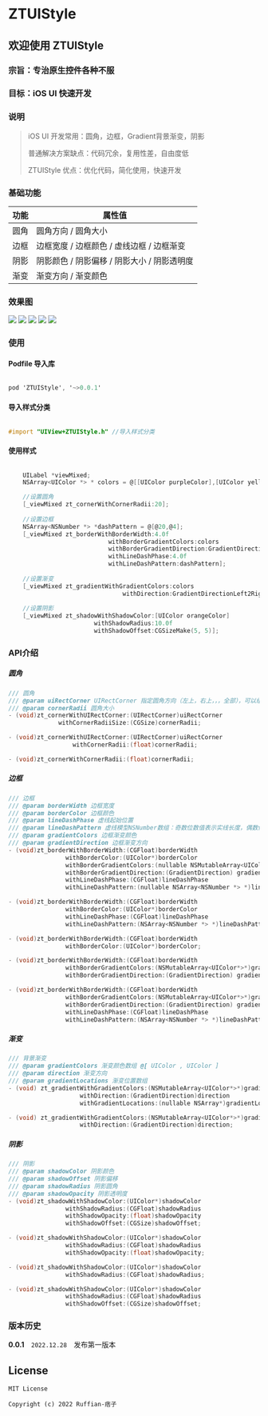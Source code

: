 # ZTUIStyle

## 欢迎使用 ZTUIStyle

### 宗旨：专治原生控件各种不服

### 目标：iOS UI 快速开发

### 说明

> iOS UI 开发常用：圆角，边框，Gradient背景渐变，阴影
>
> 普通解决方案缺点：代码冗余，复用性差，自由度低
>
> ZTUIStyle 优点：优化代码，简化使用，快速开发
>


### 基础功能

| 功能			| 属性值			 				            | 
| ------------- | -------------  				            | 
| 圆角 			| 圆角方向 / 圆角大小  			 	        | 
| 边框     		| 边框宽度 / 边框颜色 / 虚线边框 / 边框渐变       | 
| 阴影     		| 阴影颜色 / 阴影偏移 / 阴影大小 / 阴影透明度      | 
| 渐变			| 渐变方向 / 渐变颜色  		                | 


### 效果图

![](image/image_04.png)  ![](image/image_05.png)
![](image/image_03.png)  ![](image/image_02.png)
![](image/image_01.png)


### 使用
#### Podfile 导入库

```objectivec

pod 'ZTUIStyle', '~>0.0.1'

```

#### 导入样式分类

```objectivec

#import "UIView+ZTUIStyle.h" //导入样式分类

```

#### 使用样式
```objectivec

    UILabel *viewMixed;
    NSArray<UIColor *> * colors = @[[UIColor purpleColor],[UIColor yellowColor]];

    //设置圆角
    [_viewMixed zt_cornerWithCornerRadii:20];
    
    //设置边框
    NSArray<NSNumber *> *dashPattern = @[@20,@4];
    [_viewMixed zt_borderWithBorderWidth:4.0f 
                            withBorderGradientColors:colors 
                            withBorderGradientDirection:GradientDirectionRight2Left 
                            withLineDashPhase:4.0f  
                            withLineDashPattern:dashPattern];
    
    //设置渐变
    [_viewMixed zt_gradientWithGradientColors:colors 
                                withDirection:GradientDirectionLeft2Right];
  
    //设置阴影
    [_viewMixed zt_shadowWithShadowColor:[UIColor orangeColor] 
                        withShadowRadius:10.0f 
                        withShadowOffset:CGSizeMake(5, 5)];
```

### API介绍

##### 圆角
```objectivec
/// 圆角
/// @param uiRectCorner UIRectCorner 指定圆角方向（左上，右上，，，全部），可以组合使用
/// @param cornerRadii 圆角大小
- (void)zt_cornerWithUIRectCorner:(UIRectCorner)uiRectCorner 
              withCornerRadiiSize:(CGSize)cornerRadii;

- (void)zt_cornerWithUIRectCorner:(UIRectCorner)uiRectCorner 
                  withCornerRadii:(float)cornerRadii;

- (void)zt_cornerWithCornerRadii:(float)cornerRadii;
```

##### 边框
```objectivec
/// 边框
/// @param borderWidth 边框宽度
/// @param borderColor 边框颜色
/// @param lineDashPhase 虚线起始位置
/// @param lineDashPattern 虚线模型NSNumber数组：奇数位数值表示实线长度，偶数位数值表示空白长度
/// @param gradientColors 边框渐变颜色
/// @param gradientDirection 边框渐变方向
- (void)zt_borderWithBorderWidth:(CGFloat)borderWidth 
                withBorderColor:(UIColor*)borderColor 
                withBorderGradientColors:(nullable NSMutableArray<UIColor*>*)gradientColors 
                withBorderGradientDirection:(GradientDirection) gradientDirection 
                withLineDashPhase:(CGFloat)lineDashPhase 
                withLineDashPattern:(nullable NSArray<NSNumber *> *)lineDashPattern;

- (void)zt_borderWithBorderWidth:(CGFloat)borderWidth 
                withBorderColor:(UIColor*)borderColor 
                withLineDashPhase:(CGFloat)lineDashPhase 
                withLineDashPattern:(NSArray<NSNumber *> *)lineDashPattern;

- (void)zt_borderWithBorderWidth:(CGFloat)borderWidth 
                withBorderColor:(UIColor*)borderColor;

- (void)zt_borderWithBorderWidth:(CGFloat)borderWidth 
                withBorderGradientColors:(NSMutableArray<UIColor*>*)gradientColors 
                withBorderGradientDirection:(GradientDirection) gradientDirection;

- (void)zt_borderWithBorderWidth:(CGFloat)borderWidth 
                withBorderGradientColors:(NSMutableArray<UIColor*>*)gradientColors 
                withBorderGradientDirection:(GradientDirection) gradientDirection 
                withLineDashPhase:(CGFloat)lineDashPhase 
                withLineDashPattern:(NSArray<NSNumber *> *)lineDashPattern;
```

##### 渐变
```objectivec
/// 背景渐变
/// @param gradientColors 渐变颜色数组 @[ UIColor , UIColor ]
/// @param direction 渐变方向
/// @param gradientLocations 渐变位置数组
- (void) zt_gradientWithGradientColors:(NSMutableArray<UIColor*>*)gradientColors 
                    withDirection:(GradientDirection)direction 
                    withGradientLocations:(nullable NSArray*)gradientLocations;

- (void) zt_gradientWithGradientColors:(NSMutableArray<UIColor*>*)gradientColors 
                    withDirection:(GradientDirection)direction;
```

##### 阴影
```objectivec
/// 阴影
/// @param shadowColor 阴影颜色
/// @param shadowOffset 阴影偏移
/// @param shadowRadius 阴影圆角
/// @param shadowOpacity 阴影透明度
- (void)zt_shadowWithShadowColor:(UIColor*)shadowColor 
                withShadowRadius:(CGFloat)shadowRadius 
                withShadowOpacity:(float)shadowOpacity 
                withShadowOffset:(CGSize)shadowOffset;

- (void)zt_shadowWithShadowColor:(UIColor*)shadowColor 
                withShadowRadius:(CGFloat)shadowRadius 
                withShadowOpacity:(float)shadowOpacity;

- (void)zt_shadowWithShadowColor:(UIColor*)shadowColor 
                withShadowRadius:(CGFloat)shadowRadius;

- (void)zt_shadowWithShadowColor:(UIColor*)shadowColor 
                withShadowRadius:(CGFloat)shadowRadius 
                withShadowOffset:(CGSize)shadowOffset;
```



### 版本历史

**0.0.1**　`2022.12.28`　发布第一版本


## License

```
MIT License

Copyright (c) 2022 Ruffian-痞子
```

